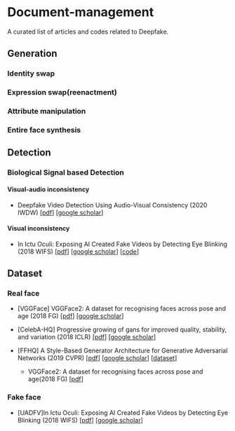# Document-management
A curated list of articles and codes related to Deepfake.
## Generation
### Identity swap
### Expression swap(reenactment)
### Attribute manipulation
### Entire face synthesis

## Detection
### Biological Signal based Detection
#### Visual-audio inconsistency
* Deepfake Video Detection Using Audio-Visual Consistency (2020 IWDW) [[pdf](https://books.google.com.hk/books?hl=zh-CN&lr=&id=bU0dEAAAQBAJ&oi=fnd&pg=PA168&dq=Deepfake+Video+Detection+Using+Audio-Visual+Consistency&ots=V9XMaUcdIv&sig=T8I7CvrRSpC1N_SQ3CYVdQKJzl0&redir_esc=y#v=onepage&q=Deepfake%20Video%20Detection%20Using%20Audio-Visual%20Consistency&f=false)] [[google scholar](https://scholar.google.com.hk/scholar?hl=zh-CN&as_sdt=0%2C5&q=Deepfake+Video+Detection+Using+Audio-Visual+Consistency&btnG=)]
#### Visual inconsistency 
* In Ictu Oculi: Exposing AI Created Fake Videos by Detecting Eye Blinking (2018 WIFS) [[pdf](https://www.albany.edu/faculty/mchang2/files/2018_12_WIFS_EyeBlink_FakeVideos.pdf)] [[google scholar](https://scholar.google.com.hk/scholar?hl=zh-CN&as_sdt=0%2C5&q=In+ictu+oculi%3A+Exposing+ai+created+fake+videos+by+detecting+eye+blinking&btnG=)] [[code](https://github.com/yuezunli/WIFS2018_In_Ictu_Oculi)]

## Dataset
### Real face
* [VGGFace] VGGFace2: A dataset for recognising faces across pose and age (2018 FG) [[pdf](https://arxiv.org/pdf/1710.08092.pdf)] [[google scholar](https://scholar.google.com.hk/scholar?hl=zh-CN&as_sdt=0%2C5&q=VGGFace2%3A+A+dataset+for+recognising+faces+across+pose+and+age&btnG=)]
* [CelebA-HQ] Progressive growing of gans for improved quality, stability, and variation (2018 ICLR) [[pdf](https://arxiv.org/pdf/1710.10196.pdf?__hstc=200028081.1bb630f9cde2cb5f07430159d50a3c91.1524009600081.1524009600082.1524009600083.1&__hssc=200028081.1.1524009600084&__hsfp=1773666937)] [[google scholar](https://scholar.google.com.hk/scholar?hl=zh-CN&as_sdt=0%2C5&q=Progressive+growing+of+gans+for+improved+quality%2C+stability%2C+and+variation&btnG=)]
* [FFHQ] A Style-Based Generator Architecture for Generative Adversarial Networks (2019 CVPR) [[pdf](https://openaccess.thecvf.com/content_CVPR_2019/papers/Karras_A_Style-Based_Generator_Architecture_for_Generative_Adversarial_Networks_CVPR_2019_paper.pdf)] [[google scholar](https://scholar.google.com.hk/scholar?hl=zh-CN&as_sdt=0%2C5&q=A+Style-Based+Generator+Architecture+for+Generative+Adversarial+Networks&btnG=)] [[dataset](https://github.com/NVlabs/ffhq-dataset)]

    - VGGFace2: A dataset for recognising faces across pose and age(2018 FG) [[pdf](https://arxiv.org/pdf/1710.08092.pdf)]
### Fake face
* [UADFV]In Ictu Oculi: Exposing AI Created Fake Videos by Detecting Eye Blinking (2018 WIFS) [[pdf](https://www.albany.edu/faculty/mchang2/files/2018_12_WIFS_EyeBlink_FakeVideos.pdf)] [[google scholar](https://scholar.google.com.hk/scholar?hl=zh-CN&as_sdt=0%2C5&q=In+ictu+oculi%3A+Exposing+ai+created+fake+videos+by+detecting+eye+blinking&btnG=)]
